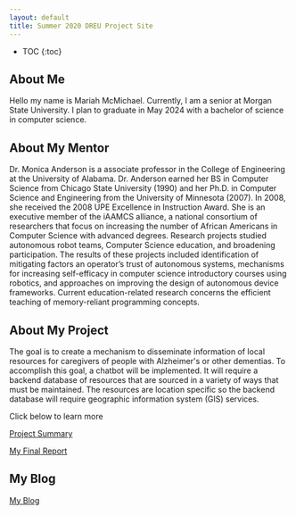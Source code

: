 ```yaml
---
layout: default
title: Summer 2020 DREU Project Site
---
```


* TOC
{:toc}

## About Me

Hello my name is Mariah McMichael. Currently, I am a senior at Morgan State University. I plan to graduate in May 2024 with a bachelor of science in computer science.

## About My Mentor

Dr. Monica Anderson is a associate professor in the College of Engineering at the University of Alabama. Dr. Anderson earned her BS in Computer Science from Chicago State University (1990) and her Ph.D. in Computer Science and Engineering from the University of Minnesota (2007). In 2008, she received the 2008 UPE Excellence in Instruction Award. She is an executive member of the iAAMCS alliance, a national consortium of researchers that focus on increasing the number of African Americans in Computer Science with advanced degrees. Research projects studied autonomous robot teams, Computer Science education, and broadening participation. The results of these projects included identification of mitigating factors an operator’s trust of autonomous systems, mechanisms for increasing self-efficacy in computer science introductory courses using robotics, and approaches on improving the design of autonomous device frameworks.  Current education-related research concerns the efficient teaching of memory-reliant programming concepts.

## About My Project

The goal is to create a mechanism to disseminate information of local resources for caregivers of people with Alzheimer's or other dementias. To accomplish this goal, a chatbot will be implemented. It will require a backend database of resources that are sourced in a variety of ways that must be maintained. The resources are location specific so the backend database will require geographic information system (GIS) services. 

Click below to learn more 

[Project Summary](/images/uaprojectsummary.png)

[My Final Report](files/MariahMcMichaelDREUFinalReport.pdf)

## My Blog

[My Blog](blog.html)
